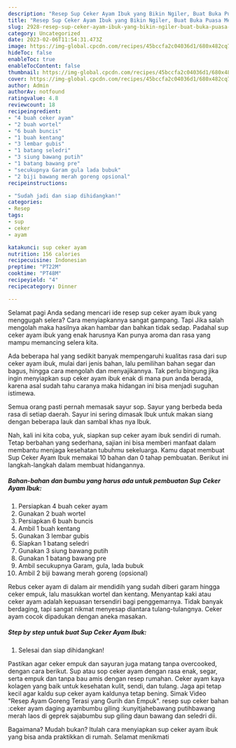 ```yaml
---
description: "Resep Sup Ceker Ayam Ibuk yang Bikin Ngiler, Buat Buka Puasa Menggugah Selera"
title: "Resep Sup Ceker Ayam Ibuk yang Bikin Ngiler, Buat Buka Puasa Menggugah Selera"
slug: 2928-resep-sup-ceker-ayam-ibuk-yang-bikin-ngiler-buat-buka-puasa-menggugah-selera
category: Uncategorized
date: 2023-02-06T11:54:31.473Z
image: https://img-global.cpcdn.com/recipes/45bccfa2c04036d1/680x482cq70/sup-ceker-ayam-ibuk-foto-resep-utama.jpg
hideToc: false
enableToc: true
enableTocContent: false
thumbnail: https://img-global.cpcdn.com/recipes/45bccfa2c04036d1/680x482cq70/sup-ceker-ayam-ibuk-foto-resep-utama.jpg
cover: https://img-global.cpcdn.com/recipes/45bccfa2c04036d1/680x482cq70/sup-ceker-ayam-ibuk-foto-resep-utama.jpg
author: Admin
authorAv: notfound
ratingvalue: 4.8
reviewcount: 18
recipeingredient:
- "4 buah ceker ayam"
- "2 buah wortel"
- "6 buah buncis"
- "1 buah kentang"
- "3 lembar gubis"
- "1 batang seledri"
- "3 siung bawang putih"
- "1 batang bawang pre"
- "secukupnya Garam gula lada bubuk"
- "2 biji bawang merah goreng opsional"
recipeinstructions:

- "Sudah jadi dan siap dihidangkan!"
categories:
- Resep
tags:
- sup
- ceker
- ayam

katakunci: sup ceker ayam 
nutrition: 156 calories
recipecuisine: Indonesian
preptime: "PT22M"
cooktime: "PT48M"
recipeyield: "4"
recipecategory: Dinner

---
```



Selamat pagi Anda sedang mencari ide resep sup ceker ayam ibuk yang menggugah selera? Cara menyiapkannya sangat gampang. Tapi Jika salah mengolah maka hasilnya akan hambar dan bahkan tidak sedap. Padahal sup ceker ayam ibuk yang enak harusnya Kan punya aroma dan rasa yang mampu memancing selera kita.


Ada beberapa hal yang sedikit banyak mempengaruhi kualitas rasa dari sup ceker ayam ibuk, mulai dari jenis bahan, lalu pemilihan bahan segar dan bagus, hingga cara mengolah dan menyajikannya. Tak perlu bingung jika ingin menyiapkan sup ceker ayam ibuk enak di mana pun anda berada, karena asal sudah tahu caranya maka hidangan ini bisa menjadi suguhan istimewa.

Semua orang pasti pernah memasak sayur sop. Sayur yang berbeda beda rasa di setiap daerah. Sayur ini sering dimasak Ibuk untuk makan siang dengan beberapa lauk dan sambal khas nya Ibuk.


Nah, kali ini kita coba, yuk, siapkan sup ceker ayam ibuk sendiri di rumah. Tetap berbahan yang sederhana, sajian ini bisa memberi manfaat dalam membantu menjaga kesehatan tubuhmu sekeluarga. Kamu dapat membuat Sup Ceker Ayam Ibuk memakai 10 bahan dan 0 tahap pembuatan. Berikut ini langkah-langkah dalam membuat hidangannya.

<!--inarticleads1-->

##### Bahan-bahan dan bumbu yang harus ada untuk pembuatan Sup Ceker Ayam Ibuk:

1. Persiapkan 4 buah ceker ayam
1. Gunakan 2 buah wortel
1. Persiapkan 6 buah buncis
1. Ambil 1 buah kentang
1. Gunakan 3 lembar gubis
1. Siapkan 1 batang seledri
1. Gunakan 3 siung bawang putih
1. Gunakan 1 batang bawang pre
1. Ambil secukupnya Garam, gula, lada bubuk
1. Ambil 2 biji bawang merah goreng (opsional)


Rebus ceker ayam di dalam air mendidih yang sudah diberi garam hingga ceker empuk, lalu masukkan wortel dan kentang. Menyantap kaki atau ceker ayam adalah kepuasan tersendiri bagi penggemarnya. Tidak banyak berdaging, tapi sangat nikmat menyesap diantara tulang-tulangnya. Ceker ayam cocok dipadukan dengan aneka masakan. 

<!--inarticleads2-->

##### Step by step untuk buat Sup Ceker Ayam Ibuk:


1. Selesai dan siap dihidangkan!

Pastikan agar ceker empuk dan sayuran juga matang tanpa overcooked, dengan cara berikut. Sup atau sop ceker ayam dengan rasa enak, segar, serta empuk dan tanpa bau amis dengan resep rumahan. Ceker ayam kaya kolagen yang baik untuk kesehatan kulit, sendi, dan tulang. Jaga api tetap kecil agar kaldu sup ceker ayam kaldunya tetap bening. Simak Video &#34;Resep Ayam Goreng Terasi yang Gurih dan Empuk&#34;. resep sup ceker bahan :ceker ayam daging ayambumbu giling :kunyitjahebawang putihbawang merah laos di geprek sajabumbu sup giling daun bawang dan seledri dii. 

Bagaimana? Mudah bukan? Itulah cara menyiapkan sup ceker ayam ibuk yang bisa anda praktikkan di rumah. Selamat menikmati
